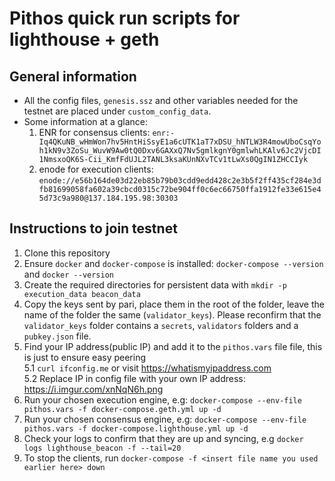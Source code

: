 # Pithos quick run scripts for lighthouse + geth

## General information
- All the config files, `genesis.ssz` and other variables needed for the testnet are placed under `custom_config_data`.
- Some information at a glance:
    1. ENR for consensus clients: `enr:-Iq4QKuNB_wHmWon7hv5HntHiSsyE1a6cUTK1aT7xDSU_hNTLW3R4mowUboCsqYoh1kN9v3ZoSu_WuvW9Aw0tQ0Dxv6GAXxQ7Nv5gmlkgnY0gmlwhLKAlv6Jc2VjcDI1NmsxoQK6S-Cii_KmfFdUJL2TANL3ksaKUnNXvTCv1tLwXs0QgIN1ZHCCIyk`
    2. enode for execution clients: `enode://e56b164de03d22eb85b79b03cdd9edd428c2e3b5f2ff435cf284e3dfb81699058fa602a39cbcd0315c72be904ff0c6ec66750ffa1912fe33e615e45d73c9a980@137.184.195.98:30303`

## Instructions to join testnet
1. Clone this repository
2. Ensure `docker` and `docker-compose` is installed: `docker-compose --version` and `docker --version`
3. Create the required directories for persistent data with `mkdir -p execution_data beacon_data`
4. Copy the keys sent by pari, place them in the root of the folder, leave the name of the folder the same (`validator_keys`).
Please reconfirm that the `validator_keys` folder contains a `secrets`, `validators` folders and a `pubkey.json` file. 
5. Find your IP address(public IP) and add it to the `pithos.vars` file file, this is just to ensure easy peering  
   5.1 `curl ifconfig.me` or visit https://whatismyipaddress.com  
   5.2 Replace IP in config file with your own IP address: https://i.imgur.com/xnNqN6h.png
6. Run your chosen execution engine, e.g: `docker-compose --env-file pithos.vars -f docker-compose.geth.yml up -d`
7. Run your chosen consensus engine, e.g: `docker-compose --env-file pithos.vars -f docker-compose.lighthouse.yml up -d`
8. Check your logs to confirm that they are up and syncing, e.g `docker logs lighthouse_beacon -f --tail=20`
9. To stop the clients, run `docker-compose -f <insert file name you used earlier here> down`
